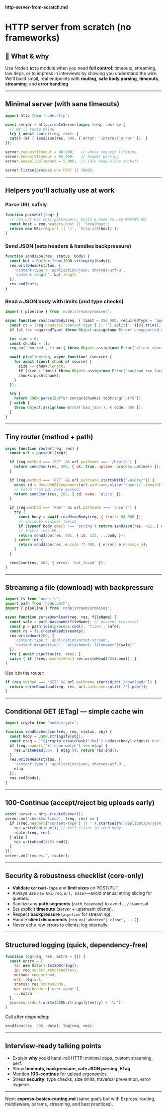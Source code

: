 **http-server-from-scratch.md**

# HTTP server from scratch (no frameworks)

## 📌 What & why

Use Node’s **`http`** module when you need **full control**: timeouts, streaming, low deps, or to impress in interviews by showing you understand the wire. We’ll build small, real endpoints with **routing**, **safe body parsing**, **timeouts**, **streaming**, and **error handling**.

------

## Minimal server (with sane timeouts)

```js
import http from 'node:http';

const server = http.createServer(async (req, res) => {
  // We'll route below
  try { await router(req, res); }
  catch (e) { sendJson(res, 500, { error: 'internal_error' }); }
});

server.requestTimeout = 60_000;   // whole request lifetime
server.headersTimeout = 65_000;   // header parsing
server.keepAliveTimeout = 5_000;  // idle keep-alive sockets

server.listen(process.env.PORT || 3000);
```

------

## Helpers you’ll actually use at work

### Parse URL safely

```js
function parseUrl(req) {
  // req.url has only path+query; build a base to use WHATWG URL
  const host = req.headers.host || 'localhost';
  return new URL(req.url || '/', `http://${host}`);
}
```

### Send JSON (sets headers & handles backpressure)

```js
function sendJson(res, status, body) {
  const buf = Buffer.from(JSON.stringify(body));
  res.writeHead(status, {
    'content-type': 'application/json; charset=utf-8',
    'content-length': buf.length
  });
  res.end(buf);
}
```

### Read a JSON body with limits (and type checks)

```js
import { pipeline } from 'node:stream/promises';

async function readJsonBody(req, { limit = 256_000, requiredType = 'application/json' } = {}) {
  const ct = (req.headers['content-type'] || '').split(';')[0].trim();
  if (ct !== requiredType) throw Object.assign(new Error('unsupported_media_type'), { code: 415 });

  let size = 0;
  const chunks = [];
  req.on('aborted', () => { throw Object.assign(new Error('client_aborted'), { code: 499 }); });

  await pipeline(req, async function* (source) {
    for await (const chunk of source) {
      size += chunk.length;
      if (size > limit) throw Object.assign(new Error('payload_too_large'), { code: 413 });
      chunks.push(chunk);
    }
  });

  try {
    return JSON.parse(Buffer.concat(chunks).toString('utf8'));
  } catch {
    throw Object.assign(new Error('bad_json'), { code: 400 });
  }
}
```

------

## Tiny router (method + path)

```js
async function router(req, res) {
  const url = parseUrl(req);

  if (req.method === 'GET' && url.pathname === '/health') {
    return sendJson(res, 200, { ok: true, uptime: process.uptime() });
  }

  if (req.method === 'GET' && url.pathname.startsWith('/users/')) {
    const id = decodeURIComponent(url.pathname.slice('/users/'.length));
    // fetch from DB, here mocked:
    return sendJson(res, 200, { id, name: 'Alice' });
  }

  if (req.method === 'POST' && url.pathname === '/users') {
    try {
      const body = await readJsonBody(req, { limit: 64_000 });
      // validate minimal fields
      if (typeof body.email !== 'string') return sendJson(res, 422, { error: 'invalid_email' });
      // insert into DB...
      return sendJson(res, 201, { id: 123, ...body });
    } catch (e) {
      return sendJson(res, e.code ?? 400, { error: e.message });
    }
  }

  sendJson(res, 404, { error: 'not_found' });
}
```

------

## Streaming a file (download) with backpressure

```js
import fs from 'node:fs';
import path from 'node:path';
import { pipeline } from 'node:stream/promises';

async function serveDownload(req, res, fileName) {
  const safe = path.basename(fileName); // prevent traversal
  const p = path.join(process.cwd(), 'files', safe);
  const rs = fs.createReadStream(p);
  res.writeHead(200, {
    'content-type': 'application/octet-stream',
    'content-disposition': `attachment; filename="${safe}"`
  });
  try { await pipeline(rs, res); }
  catch { if (!res.headersSent) res.writeHead(404).end(); }
}
```

Use it in the router:

```js
if (req.method === 'GET' && url.pathname.startsWith('/download/')) {
  return serveDownload(req, res, url.pathname.split('/').pop());
}
```

------

## Conditional GET (ETag) — simple cache win

```js
import crypto from 'node:crypto';

function sendCachedJson(res, req, status, obj) {
  const body = JSON.stringify(obj);
  const etag = `"${crypto.createHash('sha1').update(body).digest('hex')}"`;
  if (req.headers['if-none-match'] === etag) {
    res.writeHead(304, { etag }); return res.end();
  }
  res.writeHead(status, {
    'content-type': 'application/json; charset=utf-8',
    etag
  });
  res.end(body);
}
```

------

## 100-Continue (accept/reject big uploads early)

```js
const server = http.createServer();
server.on('checkContinue', (req, res) => {
  if ((req.headers['content-type'] || '').startsWith('application/json')) {
    res.writeContinue(); // tell client to send body
    router(req, res);
  } else {
    res.writeHead(415).end();
  }
});
server.on('request', router);
```

------

## Security & robustness checklist (core-only)

- **Validate `Content-Type`** and **limit sizes** on POST/PUT.
- Always use `new URL(req.url, base)`—avoid manual string slicing for queries.
- Sanitize any **path segments** (`path.basename`) to avoid `../` traversal.
- Set explicit **timeouts** (server + upstream clients).
- Respect **backpressure** (`pipeline` for streaming).
- Handle **client disconnects** (`req.on('aborted'|'close', ...)`).
- Never echo raw errors to clients; log internally.

------

## Structured logging (quick, dependency-free)

```js
function log(req, res, extra = {}) {
  const entry = {
    ts: new Date().toISOString(),
    ip: req.socket.remoteAddress,
    method: req.method,
    url: req.url,
    status: res.statusCode,
    ua: req.headers['user-agent'],
    ...extra
  };
  process.stdout.write(JSON.stringify(entry) + '\n');
}
```

Call after responding:

```js
sendJson(res, 200, data); log(req, res);
```

------

## Interview-ready talking points

- Explain **why** you’d hand-roll HTTP: minimal deps, custom streaming, perf.
- Show **timeouts, backpressure, safe JSON parsing, ETag**.
- Mention **100-continue** for upload ergonomics.
- Stress **security**: type checks, size limits, traversal prevention, error hygiene.

------

Next: **express-basics-routing.md** (same goals but with Express: routing, middleware, params, streaming, and best practices).